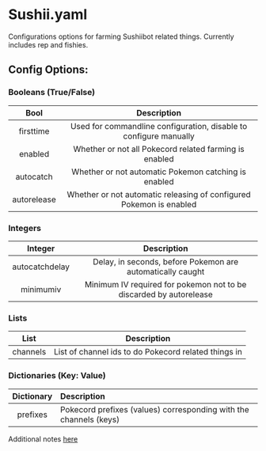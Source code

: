 # Sushii.yaml

Configurations options for farming Sushiibot related things. Currently
includes rep and fishies.

## Config Options:

### Booleans (True/False)

| Bool        | Description                                                         |
|:-----------:|:-------------------------------------------------------------------:|
| firsttime   | Used for commandline configuration, disable to configure manually   |
| enabled     | Whether or not all Pokecord related farming is enabled              |
| autocatch   | Whether or not automatic Pokemon catching is enabled                |
| autorelease | Whether or not automatic releasing of configured Pokemon is enabled |

### Integers

| Integer          | Description                                                                  |
|:----------------:|:----------------------------------------------------------------------------:|
| autocatchdelay   | Delay, in seconds, before Pokemon are automatically caught                   |
| minimumiv        | Minimum IV required for pokemon not to be discarded by autorelease           |
### Lists

| List     | Description                                          |
|:--------:|:----------------------------------------------------:|
| channels | List of channel ids to do Pokecord related things in |

### Dictionaries (Key: Value)

| Dictionary | Description                                                       |
|:----------:|:------------------------------------------------------------------|
| prefixes   | Pokecord prefixes (values) corresponding with the channels (keys) |

Additional notes [here](Additional.md)
